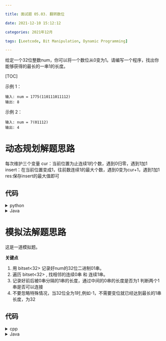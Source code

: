 ```yaml
---

title: 面试题 05.03. 翻转数位

date: 2021-12-10 15:12:12

categories: 2021年12月

tags: [Leetcode, Bit Manipulation, Dynamic Programming]

---
```



给定一个32位整数num，你可以将一个数位从0变为1。请编写一个程序，找出你能够获得的最长的一串1的长度。


<!-- more -->


[TOC]



示例 1：

    输入: num = 1775(110111011112)
    输出: 8
示例 2：

    输入: num = 7(01112)
    输出: 4

# 动态规划解题思路

每次维护三个变量
cur：当前位置为止连续1的个数，遇到0归零，遇到1加1
insert：在当前位置变成1，往前数连续1的最大个数，遇到0变为cur+1，遇到1加1
res:保存insert的最大值即可


## 代码

<details>
    <summary>python</summary>
    
```python
class Solution(object):
    def reverseBits(self, num):
        """
        :type num: int
        :rtype: int
        """
        cur = 0
        insert = 0
        res = 1
        for i in range(32):
            if num & (1<<i):
               cur += 1
               insert +=1
            else:
                insert = cur + 1
                cur = 0
            res = max(res,insert)
        return res
```
</details>
<details>
    <summary>Java</summary>
  
```Java
class Solution {
    public int reverseBits(int num) {
        int cur = 0;
        int insert = 0;
        int res = 1;
        for (int i = 0; i < 32; i++) {
            if ((num & (1 << i)) != 0) {
                cur += 1;
                insert += 1;
            } else {
                insert = cur + 1;
                cur = 0;
            }
            res = Math.max(res, insert);
        }
        return res;
    }
}
```

</details>

# 模拟法解题思路
这是一道模拟题。

**关键点**

1. 用 bitset<32> 记录好num的32位二进制01串。
2. 遍历 bitset<32> , 找相邻的连续0串 和 连续1串。
3. 记录好前后被0串分隔的1串的长度，通过中间的0串的长度是否为1 判断两个1串是否可以连接
4. 不要忽略特殊情况，当32位全为1时,例如-1，不需要变位就已经达到最长的1串长度，为32

## 代码
<details>
    <summary>cpp</summary>
  
```cpp
class Solution {
public:
    int reverseBits(int num) {
        bitset<32> bits(num);//记录 num 的二进制 01 串
        int ans = 1 , zero = 0;
        int n1 = 0, n2 = 0;
        int i=0;
        while( i <= 32){
            n1 = n2 ,n2 = 0, zero = 0;
            while(i<=32 && bits[i]==0){
                ++zero;//统计连续的 0 的个数
                ++i;
            }
            while(i<=32 && bits[i]==1){
                ++n2;//统计连续的 1 的个数
                ++i;
            }
            ans = max(ans,n2+1);           
            if(zero==1){ //如果前后的连续为 1 的串中间之隔了一个0
                ans = max(ans,n1+n2+1); //看连接之后是否达到最长
            }
        }
        return min(32,ans); //有可能全为 1 ，此时不用变位已达到最长
    }
};
```

</details>
<details>
    <summary>Java</summary>
  
```Java
class Solution {
    public int reverseBits(int num) {
        BitSet bitSet = new BitSet(32);//记录 num 的二进制 01 串
        //初始化
        for (int i = 0; i < 32; i++) {
            if ((num & (1 << i)) != 0) {
                bitSet.set(i);
            }
        }
        int ans = 1, zero = 0;
        int n1 = 0, n2 = 0;
        int i = 0;
        while (i < 32) {
            n1 = n2;
            n2 = 0;
            zero = 0;
            while (i < 32 && !bitSet.get(i)) {
                zero++; //统计连续的 0 的个数
                i++;
            }
            while (i < 32 && bitSet.get(i)) {
                n2++;//统计连续的 1 的个数
                i++;
            }
            ans = Math.max(ans, n2 + 1);
            if (zero == 1) {//如果前后的连续为 1 的串中间之隔了一个0
                ans = Math.max(ans, n1 + n2 + 1);//看连接之后是否达到最长
            }
        }
        return Math.min(32, ans);
    }
}
```